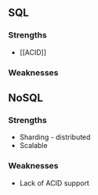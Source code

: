 

## SQL
### Strengths
- [[ACID]]

### Weaknesses


## NoSQL

### Strengths
* Sharding - distributed
* Scalable

### Weaknesses
* Lack of ACID support